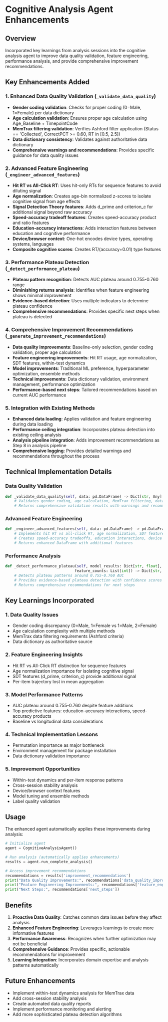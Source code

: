 # Cognitive Analysis Agent Enhancements

## Overview
Incorporated key learnings from analysis sessions into the cognitive analysis agent to improve data quality validation, feature engineering, performance analysis, and provide comprehensive improvement recommendations.

## Key Enhancements Added

### 1. Enhanced Data Quality Validation (`_validate_data_quality`)
- **Gender coding validation**: Checks for proper coding (0=Male, 1=Female) per data dictionary
- **Age calculation validation**: Ensures proper age calculation using Age_Baseline + TimepointCode
- **MemTrax filtering validation**: Verifies Ashford filter application (Status == 'Collected', CorrectPCT >= 0.60, RT in [0.5, 2.5])
- **Data dictionary consistency**: Validates against authoritative data dictionary
- **Comprehensive warnings and recommendations**: Provides specific guidance for data quality issues

### 2. Advanced Feature Engineering (`_engineer_advanced_features`)
- **Hit RT vs All-Click RT**: Uses hit-only RTs for sequence features to avoid diluting signal
- **Age normalization**: Creates age-bin normalized z-scores to isolate cognitive signal from age effects
- **Signal Detection Theory features**: Adds d_prime and criterion_c for additional signal beyond raw accuracy
- **Speed-accuracy tradeoff features**: Creates speed-accuracy product and ratio features
- **Education-accuracy interactions**: Adds interaction features between education and cognitive performance
- **Device/browser context**: One-hot encodes device types, operating systems, languages
- **Composite cognitive scores**: Creates RT/(accuracy+0.01) type features

### 3. Performance Plateau Detection (`_detect_performance_plateau`)
- **Plateau pattern recognition**: Detects AUC plateau around 0.755-0.760 range
- **Diminishing returns analysis**: Identifies when feature engineering shows minimal improvement
- **Evidence-based detection**: Uses multiple indicators to determine plateau confidence
- **Comprehensive recommendations**: Provides specific next steps when plateau is detected

### 4. Comprehensive Improvement Recommendations (`_generate_improvement_recommendations`)
- **Data quality improvements**: Baseline-only selection, gender coding validation, proper age calculation
- **Feature engineering improvements**: Hit RT usage, age normalization, SDT features, within-test dynamics
- **Model improvements**: Traditional ML preference, hyperparameter optimization, ensemble methods
- **Technical improvements**: Data dictionary validation, environment management, performance optimization
- **Performance-based next steps**: Tailored recommendations based on current AUC performance

### 5. Integration with Existing Methods
- **Enhanced data loading**: Applies validation and feature engineering during data loading
- **Performance ceiling integration**: Incorporates plateau detection into existing ceiling analysis
- **Analysis pipeline integration**: Adds improvement recommendations as Step 8 in analysis pipeline
- **Comprehensive logging**: Provides detailed warnings and recommendations throughout the process

## Technical Implementation Details

### Data Quality Validation
```python
def _validate_data_quality(self, data: pd.DataFrame) -> Dict[str, Any]:
    # Validates gender coding, age calculation, MemTrax filtering, data dictionary consistency
    # Returns comprehensive validation results with warnings and recommendations
```

### Advanced Feature Engineering
```python
def _engineer_advanced_features(self, data: pd.DataFrame) -> pd.DataFrame:
    # Implements hit RT vs all-click RT, age normalization, SDT features
    # Creates speed-accuracy tradeoffs, education interactions, device context
    # Returns enhanced DataFrame with additional features
```

### Performance Analysis
```python
def _detect_performance_plateau(self, model_results: Dict[str, float], 
                               feature_counts: List[int]) -> Dict[str, Any]:
    # Detects plateau patterns around 0.755-0.760 AUC
    # Provides evidence-based plateau detection with confidence scores
    # Returns comprehensive recommendations for next steps
```

## Key Learnings Incorporated

### 1. Data Quality Issues
- Gender coding discrepancy (0=Male, 1=Female vs 1=Male, 2=Female)
- Age calculation complexity with multiple methods
- MemTrax data filtering requirements (Ashford criteria)
- Data dictionary as authoritative source

### 2. Feature Engineering Insights
- Hit RT vs All-Click RT distinction for sequence features
- Age normalization importance for isolating cognitive signal
- SDT features (d_prime, criterion_c) provide additional signal
- Per-item trajectory lost in mean aggregation

### 3. Model Performance Patterns
- AUC plateau around 0.755-0.760 despite feature additions
- Top predictive features: education-accuracy interactions, speed-accuracy products
- Baseline vs longitudinal data considerations

### 4. Technical Implementation Lessons
- Permutation importance as major bottleneck
- Environment management for package installation
- Data dictionary validation importance

### 5. Improvement Opportunities
- Within-test dynamics and per-item response patterns
- Cross-session stability analysis
- Device/browser context features
- Model tuning and ensemble methods
- Label quality validation

## Usage

The enhanced agent automatically applies these improvements during analysis:

```python
# Initialize agent
agent = CognitiveAnalysisAgent()

# Run analysis (automatically applies enhancements)
results = agent.run_complete_analysis()

# Access improvement recommendations
recommendations = results['improvement_recommendations']
print("Data Quality Improvements:", recommendations['data_quality_improvements'])
print("Feature Engineering Improvements:", recommendations['feature_engineering_improvements'])
print("Next Steps:", recommendations['next_steps'])
```

## Benefits

1. **Proactive Data Quality**: Catches common data issues before they affect analysis
2. **Enhanced Feature Engineering**: Leverages learnings to create more informative features
3. **Performance Awareness**: Recognizes when further optimization may not be beneficial
4. **Comprehensive Guidance**: Provides specific, actionable recommendations for improvement
5. **Learning Integration**: Incorporates domain expertise and analysis patterns automatically

## Future Enhancements

- Implement within-test dynamics analysis for MemTrax data
- Add cross-session stability analysis
- Create automated data quality reports
- Implement performance monitoring and alerting
- Add more sophisticated plateau detection algorithms
